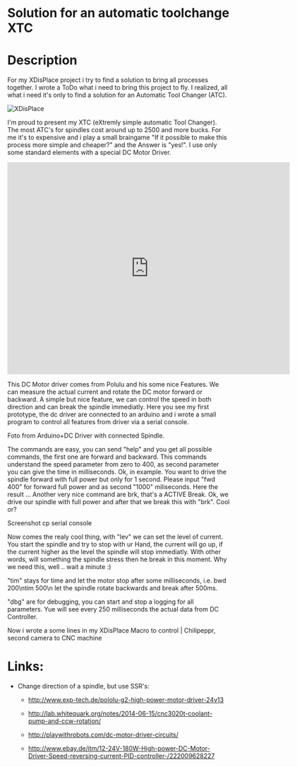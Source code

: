 Solution for an automatic toolchange XTC
===============================================

# Description

For my XDisPlace project i try to find a solution to bring all processes together. I wrote a ToDo what i need to bring this project to fly. I realized, all what i need it's only to find a solution for an Automatic Tool Changer (ATC).

![XDisPlace](https://lh3.googleusercontent.com/hJQ62omTeoFyo_g-iEoer4g-bX4MI_faNayzBDcgYmb5MXoNdrYOjGyU6H6BM-zRHPP4iZsEpLAsiJ4kWKxMED0UEnBkswWeHk1lf4gjEVPSBChhVWfMXu2Pq7LBoScjsVigO1ncac6EFLbz6TS4JzGaeNvrE1yW20GngXDywDwUCTZXwYJFTd0mXhfR_RpTnoG-cKBxrhTFX2z0-Ny5FyIM0X_tfB4QXmAlxlGAgMMMbEYeHX8ujfmG2eYKIdZDDY6tMc36ubm3tBbufcwIMUKkv1WwpP5XCBVXEyZtxczhxO9NNgBX2IujIDK0AHd3TqaQuNCldbPOPtPPUTGJygbpUeO3B7C-4YJCpgdpUBmeCD37skRINmUSGnzdPqgGmJpDPecfxDTJaR_tsoe-1am0EqKdWqXFlYVn3eTGXmlH38l5OZY7F4NcezP1ec6pjRkrezuvGCC4Z6pmuR5vxixiXfqwaz_pnXxGjmKMtCDqJqXPx03EgAw_pb-jzKF_TENrgFxnhomxIh0y2F-C750PXT_Is1ZiJhXsxQher2OX5T_XcfFlHJB54Kr2jD4deg5qNQ=w1319-h989-no)

I'm proud to present my XTC (eXtremly simple automatic Tool Changer). The most ATC's for spindles cost around up to 2500 and more bucks. For me it's to expensive and i play a small braingame "If it possible to make this process more simple and cheaper?" and the Answer is "yes!". I use only some standard elements with a special DC Motor Driver.

<iframe width="640" height="480" src="https://www.youtube.com/embed/49Iyu2OID74" frameborder="0" allowfullscreen></iframe>

This DC Motor driver comes from Polulu and his some nice Features. We can measure the actual current and rotate the DC motor forward or backward. A simple but nice feature, we can control the speed in both direction and can break the spindle immediatly. Here you see my first prototype, the dc driver are connected to an arduino and i wrote a small program to control all features from driver via a serial console.

Foto from Arduino+DC Driver with connected Spindle.

The commands are easy, you can send "help" and you get all possible commands, the first one are forward and backward. This commands understand the speed parameter from zero to 400, as second parameter you can give the time in milliseconds. Ok, in example. You want to drive the spindle forward with full power but only for 1 second. Please input "fwd 400" for forward full power and as second "1000" miliseconds. Here the result ... Another very nice command are brk, that's a ACTIVE Break. Ok, we drive our spindle with full power and after that we break this with "brk". Cool or?

Screenshot cp serial console

Now comes the realy cool thing, with "lev" we can set the level of current. You start the spindle and try to stop with ur Hand, the current will go up, if the current higher as the level the spindle will stop immediatly. With other words, will something the spindle stress then he break in this moment. Why we need this, well .. wait a minute :)

"tim" stays for time and let the motor stop after some milliseconds, i.e. bwd 200\ntim 500\n let the spindle rotate backwards and break after 500ms.

"dbg" are for debugging, you can start and stop a logging for all parameters. Yue will see every 250 milliseconds the actual data from DC Controller.
 
Now i wrote a some lines in my XDisPlace Macro to control | Chilipeppr, second camera to CNC machine
 
 

# Links:
- Change direction of a spindle, but use SSR's: 
   * http://www.exp-tech.de/pololu-g2-high-power-motor-driver-24v13

   * http://lab.whitequark.org/notes/2014-06-15/cnc3020t-coolant-pump-and-ccw-rotation/ 
   * http://playwithrobots.com/dc-motor-driver-circuits/
   * http://www.ebay.de/itm/12-24V-180W-High-power-DC-Motor-Driver-Speed-reversing-current-PID-controller-/222009628227
